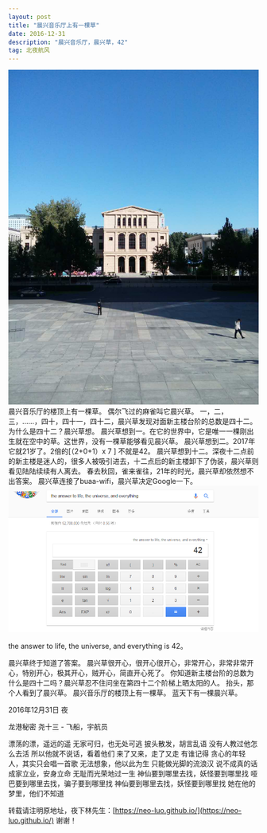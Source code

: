 ```yaml
---
layout: post
title: "晨兴音乐厅上有一棵草"
date: 2016-12-31 
description: "晨兴音乐厅，晨兴草，42"
tag: 北夜航风 
---   
```

 ![](/images/posts/20161231/chenxing.jpg)
晨兴音乐厅的楼顶上有一棵草。
偶尔飞过的麻雀叫它晨兴草。
一，二，三，……，四十，四十一，四十二，晨兴草发现对面新主楼台阶的总数是四十二。
为什么是四十二？晨兴草想。
晨兴草想到一。在它的世界中，它是唯一一棵刚出生就在空中的草。这世界，没有一棵草能够看见晨兴草。
晨兴草想到二。2017年它就21岁了。2倍的[（2+0+1）x 7 ] 不就是42。
晨兴草想到十二。深夜十二点前的新主楼是迷人的，很多人被吸引进去，十二点后的新主楼卸下了伪装，晨兴草则看见陆陆续续有人离去。
春去秋回，雀来雀往，21年的时光，晨兴草却依然想不出答案。
晨兴草连接了buaa-wifi，晨兴草决定Google一下。
 ![](/images/posts/20161231/42.png)

the answer to life, the universe, and everything is 42。

晨兴草终于知道了答案。
晨兴草很开心，很开心很开心，非常开心，非常非常开心，特别开心，极其开心，贼开心，简直开心死了。
你知道新主楼台阶的总数为什么是四十二吗？晨兴草忍不住问坐在第四十二个阶梯上晒太阳的人。
抬头，那个人看到了晨兴草。
晨兴音乐厅的楼顶上有一棵草。
蓝天下有一棵晨兴草。
<p> </p>
2016年12月31日 夜

龙港秘密
尧十三 - 飞船，宇航员


漂荡的漂，遥远的遥
无家可归，也无处可逃
披头散发，胡言乱语
没有人教过他怎么去活
所以他就不说话，看着他们
来了又来，走了又走
有谁记得
贪心的年轻人，其实只会唱一首歌
无法想象，他以此为生
只能做光脚的流浪汉
说不成真的话
成家立业，安身立命
无耻而光荣地过一生
神仙要到哪里去找，妖怪要到哪里找
哑巴要到哪里去找，骗子要到哪里找
神仙要到哪里去找，妖怪要到哪里找
她在他的梦里，他们不知道


<p> </p>

转载请注明原地址，夜下林先生：[https://neo-luo.github.io/](https://neo-luo.github.io/) 谢谢！
